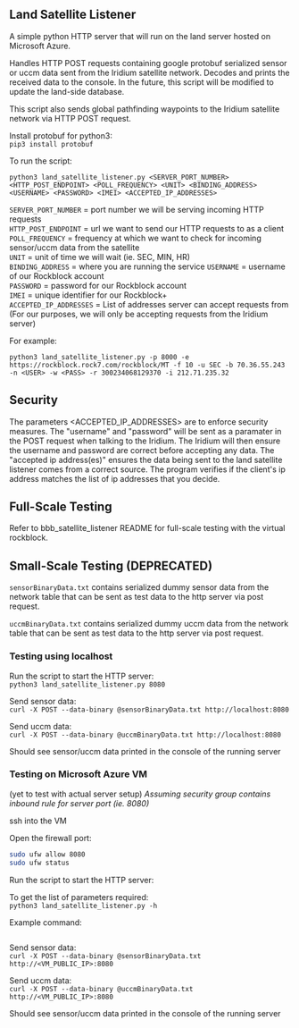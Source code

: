 ## Land Satellite Listener
A simple python HTTP server that will run on the land 
server hosted on Microsoft Azure. 

Handles HTTP POST requests containing google protobuf
serialized sensor or uccm data sent from the Iridium 
satellite network. Decodes and prints the received 
data to the console. In the future, this script will 
be modified to update the land-side database. 

This script also sends global pathfinding waypoints
to the Iridium satellite network via HTTP POST request. 

Install protobuf for python3:  
```pip3 install protobuf```

To run the script:  
```
python3 land_satellite_listener.py <SERVER_PORT_NUMBER> <HTTP_POST_ENDPOINT> <POLL_FREQUENCY> <UNIT> <BINDING_ADDRESS> <USERNAME> <PASSWORD> <IMEI> <ACCEPTED_IP_ADDRESSES>
```

`SERVER_PORT_NUMBER` = port number we will be serving incoming HTTP requests\
`HTTP_POST_ENDPOINT` = url we want to send our HTTP requests to as a client\
`POLL_FREQUENCY` = frequency at which we want to check for incoming sensor/uccm data from the satellite\
`UNIT` = unit of time we will wait (ie. SEC, MIN, HR)\
`BINDING_ADDRESS` = where you are running the service
`USERNAME` = username of our Rockblock account\
`PASSWORD` = password for our Rockblock account\
`IMEI` = unique identifier for our Rockblock+\
`ACCEPTED_IP_ADDRESSES` = List of addresses server can accept requests from (For our purposes, we will only be accepting requests from the Iridium server)

For example:
```
python3 land_satellite_listener.py -p 8000 -e https://rockblock.rock7.com/rockblock/MT -f 10 -u SEC -b 70.36.55.243 -n <USER> -w <PASS> -r 300234068129370 -i 212.71.235.32
```

## Security
The parameters <USERNAME> <PASSWORD> <ACCEPTED_IP_ADDRESSES> are to enforce security measures. 
The "username" and "password" will be sent as a paramater in the POST request when talking to the Iridium. The Iridium
will then ensure the username and password are correct before accepting any data. 
The "accepted ip address(es)" ensures the data being sent to the land satellite listener comes from a correct source. 
The program verifies if the client's ip address matches the list of ip addresses that you decide.  

## Full-Scale Testing 
Refer to bbb_satellite_listener README for full-scale testing with the virtual rockblock.

## Small-Scale Testing (DEPRECATED)
`sensorBinaryData.txt` contains serialized dummy sensor
data from the network table that can be sent as test 
data to the http server via post request. 

`uccmBinaryData.txt` contains serialized dummy uccm 
data from the network table that can be sent as test
data to the http server via post request.

### Testing using localhost
Run the script to start the HTTP server:  
```python3 land_satellite_listener.py 8080 ```

Send sensor data:  
```curl -X POST --data-binary @sensorBinaryData.txt http://localhost:8080```

Send uccm data:  
```curl -X POST --data-binary @uccmBinaryData.txt http://localhost:8080```

Should see sensor/uccm data printed in the console of the running server

### Testing on Microsoft Azure VM 
(yet to test with actual server setup)
*Assuming security group contains inbound rule for server port (ie. 8080)*

ssh into the VM

Open the firewall port:
```bash
sudo ufw allow 8080
sudo ufw status
```

Run the script to start the HTTP server:

To get the list of parameters required:  
```python3 land_satellite_listener.py -h```

Example command: 
```python3 land_satellite_listener.py -p 8000 -e https://rockblock.rock7.com/rockblock/MT -f 10 -u SEC -b 70.36.55.243 -n <USER> -w <PASS> -r 300234068129370 -i 212.71.235.32
```

Send sensor data:  
```curl -X POST --data-binary @sensorBinaryData.txt http://<VM_PUBLIC_IP>:8080```

Send uccm data:  
```curl -X POST --data-binary @uccmBinaryData.txt http://<VM_PUBLIC_IP>:8080```

Should see sensor/uccm data printed in the console of the running server
